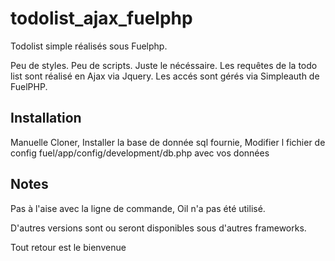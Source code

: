 todolist_ajax_fuelphp
=====================

Todolist simple réalisés sous Fuelphp.

Peu de styles. Peu de scripts. Juste le nécéssaire.
Les requêtes de la todo list sont réalisé en Ajax via Jquery.
Les accés sont gérés via Simpleauth de FuelPHP.


Installation
-------------
Manuelle
Cloner, 
Installer la base de donnée sql fournie, 
Modifier l fichier de config fuel/app/config/development/db.php avec vos données



Notes
-----
Pas à l'aise avec la ligne de commande, Oil n'a pas été utilisé.

D'autres versions sont ou seront disponibles sous d'autres frameworks.

Tout retour est le bienvenue
